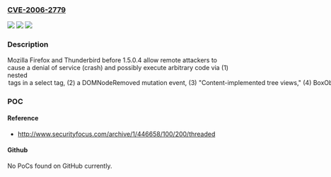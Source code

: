### [CVE-2006-2779](https://cve.mitre.org/cgi-bin/cvename.cgi?name=CVE-2006-2779)
![](https://img.shields.io/static/v1?label=Product&message=n%2Fa&color=blue)
![](https://img.shields.io/static/v1?label=Version&message=n%2Fa&color=blue)
![](https://img.shields.io/static/v1?label=Vulnerability&message=n%2Fa&color=brighgreen)

### Description

Mozilla Firefox and Thunderbird before 1.5.0.4 allow remote attackers to cause a denial of service (crash) and possibly execute arbitrary code via (1) nested <option> tags in a select tag, (2) a DOMNodeRemoved mutation event, (3) "Content-implemented tree views," (4) BoxObjects, (5) the XBL implementation, (6) an iframe that attempts to remove itself, which leads to memory corruption.

### POC

#### Reference
- http://www.securityfocus.com/archive/1/446658/100/200/threaded

#### Github
No PoCs found on GitHub currently.

